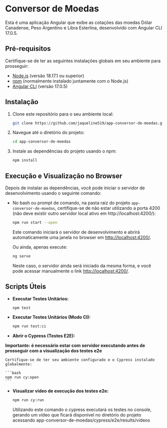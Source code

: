 # Conversor de Moedas

Esta é uma aplicação Angular que exibe as cotações das moedas Dólar Canadense, Peso Argentino e Libra Esterlina, desenvolvido com Angular CLI 17.0.5.

## Pré-requisitos

Certifique-se de ter as seguintes instalações globais em seu ambiente para prosseguir:

- [Node.js](https://nodejs.org/) (versão 18.17.1 ou superior)
- [npm](https://www.npmjs.com/) (normalmente instalado juntamente com o Node.js)
- [Angular CLI](https://angular.io/cli) (versão 17.0.5)

## Instalação

1. Clone este repositório para o seu ambiente local:

    ```bash
    git clone https://github.com/jaqueline519/app-conversor-de-moedas.git
    ```

2. Navegue até o diretório do projeto:

    ```bash
    cd app-conversor-de-moedas
    ```

3. Instale as dependências do projeto usando o npm:

    ```bash
    npm install
    ```

## Execução e Visualização no Browser

Depois de instalar as dependências, você pode iniciar o servidor de desenvolvimento usando o seguinte comando:

- No bash ou prompt de comando, na pasta raiz do projeto `app-conversor-de-moedas`, certifique-se de não estar utilizando a porta 4200 (não deve existir outro servidor local ativo em http://localhost:4200/):

    ```bash
    npm run start --open
    ```

    Este comando iniciará o servidor de desenvolvimento e abrirá automaticamente uma janela no browser em [http://localhost:4200/](http://localhost:4200/).

    Ou ainda, apenas execute:

    ```bash
    ng serve
    ```

    Neste caso, o servidor ainda será iniciado da mesma forma, e você pode acessar manualmente o link [http://localhost:4200/](http://localhost:4200/).

## Scripts Úteis

- **Executar Testes Unitários:**

    ```bash
    npm test
    ```

- **Executar Testes Unitários (Modo CI):**

    ```bash
    npm run test:ci
    ```

- **Abrir o Cypress (Testes E2E):**

 **Importante: é necessário estar com servidor executando antes de prosseguir com a visualização dos testes e2e**
 
    Certifique-se de ter seu ambiente configurado e o Cypress instalado globalmente:

    ```bash
    npm run cy:open
    ```

- **Visualizar vídeo de execução dos testes e2e:**


    ```bash
    npm run cy:run
    ```

  Utilizando este comando o cypress executará os testes no console, gerando um vídeo que ficará disponível no diretório do projeto acessando app-conversor-de-moedas/cypress/e2e/results/videos
